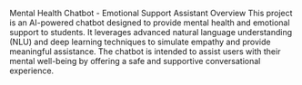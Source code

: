 Mental Health Chatbot - Emotional Support Assistant
Overview
This project is an AI-powered chatbot designed to provide mental health and emotional support to students. It leverages advanced natural language understanding (NLU) and deep learning techniques to simulate empathy and provide meaningful assistance. The chatbot is intended to assist users with their mental well-being by offering a safe and supportive conversational experience.
